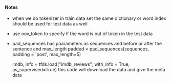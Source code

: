 #### Notes

- when we do tokenizer in train data set the same dictionary or word index should be used for test data as well

- use oov_token to specify if the word is out of token in the test data

- pad_sequences has paarameters as sequences and before or after the sentence and max_length 
  padded = pad_sequences(sequences, padding = 'post', max_length=5)

  imdb, info = tfds.load("imdb_reviews", with_info = True, as_supervised=True)
  this code will download the data and give the meta data 